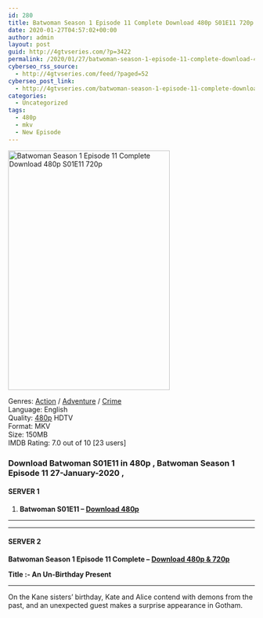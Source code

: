 ```yaml
---
id: 280
title: Batwoman Season 1 Episode 11 Complete Download 480p S01E11 720p
date: 2020-01-27T04:57:02+00:00
author: admin
layout: post
guid: http://4gtvseries.com/?p=3422
permalink: /2020/01/27/batwoman-season-1-episode-11-complete-download-480p-s01e11-720p/
cyberseo_rss_source:
  - http://4gtvseries.com/feed/?paged=52
cyberseo_post_link:
  - http://4gtvseries.com/batwoman-season-1-episode-11-complete-download-480p-s01e11-720p/
categories:
  - Uncategorized
tags:
  - 480p
  - mkv
  - New Episode
---
```

<img loading="lazy" class="aligncenter" src="https://1.bp.blogspot.com/-T9H_rpD_dLY/XeSGMZNhL-I/AAAAAAAAAWw/w-pg4Ty1lMExMkzSdbe93Vc8Trdgc9a_wCK4BGAYYCw/s1600/Batwoman%2BSeason%2B1%2BEpisode%2B8.jpg" alt="Batwoman Season 1 Episode 11 Complete Download 480p S01E11 720p" width="330" height="488" />

Genres:&nbsp;<a href="http://4gtvseries.com/tag/action/" data-wpel-link="internal">Action</a>&nbsp;/&nbsp;<a href="http://4gtvseries.com/tag/adventure/" data-wpel-link="internal">Adventure</a>&nbsp;/&nbsp;<a href="http://4gtvseries.com/tag/crime/" data-wpel-link="internal">Crime</a>  
Language: English  
Quality:&nbsp;<a href="http://4gtvseries.com/tag/480p/" data-wpel-link="internal">480p</a> HDTV  
Format: MKV  
Size: 150MB  
IMDB Rating: 7.0 out of 10 [23 users]

### **Download Batwoman S01E11 in 480p , Batwoman Season 1 Episode 11 27-January-2020 ,&nbsp;**

#### <span><strong>SERVER 1</strong></span>

  1. **Batwoman S01E11 – <a href="http://slink.dl480p.xyz/k3yXim81" data-wpel-link="external" target="_blank" rel="nofollow external noopener noreferrer" class="wpel-icon-left"><i class="wpel-icon fa fa-download" aria-hidden="true"></i>Download 480p</a>**

* * *

* * *

#### <span><strong>SERVER 2</strong></span>

**Batwoman Season 1 Episode 11 Complete – <a href="http://dl480p.xyz/943/11/" data-wpel-link="external" target="_blank" rel="nofollow external noopener noreferrer" class="wpel-icon-left"><i class="wpel-icon fa fa-download" aria-hidden="true"></i>Download 480p & 720p</a>**

<span><strong>Title :- An Un-Birthday Present</strong></span>

* * *

On the Kane sisters’ birthday, Kate and Alice contend with demons from the past, and an unexpected guest makes a surprise appearance in Gotham.

<div align="center">
</div>